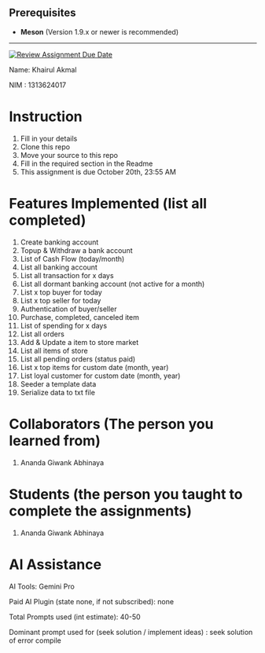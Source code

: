 ## Prerequisites

* **Meson** (Version 1.9.x or newer is recommended)
---

[![Review Assignment Due Date](https://classroom.github.com/assets/deadline-readme-button-22041afd0340ce965d47ae6ef1cefeee28c7c493a6346c4f15d667ab976d596c.svg)](https://classroom.github.com/a/uAfN8jpt)

Name: Khairul Akmal

NIM : 1313624017

# Instruction
1. Fill in your details
2. Clone this repo
3. Move your source to this repo
4. Fill in the required section in the Readme
5. This assignment is due October 20th, 23:55 AM

# Features Implemented (list all completed)
1. Create banking account
2. Topup & Withdraw a bank account
3. List of Cash Flow (today/month)
4. List all banking account
5. List all transaction for x days
6. List all dormant banking account (not active for a month)
7. List x top buyer for today
8. List x top seller for today 
9. Authentication of buyer/seller
10. Purchase, completed, canceled item
11. List of spending for x days
12. List all orders
13. Add & Update a item to store market
13. List all items of store
14. List all pending orders (status paid)
15. List x top items for custom date (month, year)
16. List loyal customer for custom date (month, year)
17. Seeder a template data
18. Serialize data to txt file

# Collaborators (The person you learned from)
1. Ananda Giwank Abhinaya

# Students (the person you taught to complete the assignments)
1. Ananda Giwank Abhinaya

# AI Assistance
AI Tools: Gemini Pro

Paid AI Plugin (state none, if not subscribed): none

Total Prompts used (int estimate): 40-50

Dominant prompt used for (seek solution / implement ideas) : seek solution of error compile